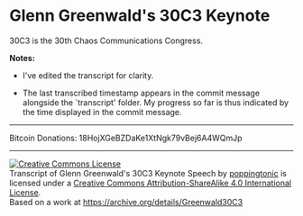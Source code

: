 Glenn Greenwald's 30C3 Keynote
======================

30C3 is the 30th Chaos Communications Congress.

**Notes:**

* I've edited the transcript for clarity.

* The last transcribed timestamp appears in the commit message
  alongside the `transcript' folder. My progress so far is thus
  indicated by the time displayed in the commit message.

* * *

Bitcoin Donations: 18HojXGeBZDaKe1XtNgk79vBej6A4WQmJp

* * *

<a rel="license" href="http://creativecommons.org/licenses/by-sa/4.0/"><img alt="Creative Commons License" style="border-width:0" src="http://i.creativecommons.org/l/by-sa/4.0/88x31.png" /></a><br /><span xmlns:dct="http://purl.org/dc/terms/" href="http://purl.org/dc/dcmitype/Text" property="dct:title" rel="dct:type">Transcript of Glenn Greenwald's 30C3 Keynote Speech</span> by <a xmlns:cc="http://creativecommons.org/ns#" href="github.com/poppingtonic" property="cc:attributionName" rel="cc:attributionURL">poppingtonic</a> is licensed under a <a rel="license" href="http://creativecommons.org/licenses/by-sa/4.0/">Creative Commons Attribution-ShareAlike 4.0 International License</a>.<br />Based on a work at <a xmlns:dct="http://purl.org/dc/terms/" href="https://archive.org/details/Greenwald30C3" rel="dct:source">https://archive.org/details/Greenwald30C3</a>

